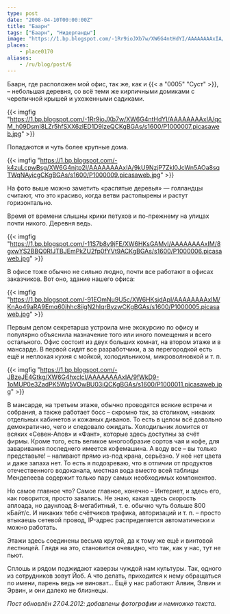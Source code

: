 ```yaml
---
type: post
date: "2008-04-10T00:00:00Z"
title: "Баарн"
tags: ["Баарн", "Нидерланды"]
image: "https://1.bp.blogspot.com/-1Rr9ioJXb7w/XW6G4ntHdYI/AAAAAAAAxIA/qcM_h09DsmI8LZr5hfSXX6zlED1D9lzeQCKgBGAs/s1600/P1000007.picasaweb.jpg"
places:
    - place0170
aliases:
    - /ru/blog/post/6
---
```


Баарн, где расположен мой офис, так же, как и {{< a "0005" "Суст" >}}, – небольшая деревня, со всё теми же кирпичными домиками с черепичной крышей и ухоженными садиками.

{{< imgfig "https://1.bp.blogspot.com/-1Rr9ioJXb7w/XW6G4ntHdYI/AAAAAAAAxIA/qcM_h09DsmI8LZr5hfSXX6zlED1D9lzeQCKgBGAs/s1600/P1000007.picasaweb.jpg" >}}

<!--more-->

Попадаются и чуть более крупные дома.

{{< imgfig "https://1.bp.blogspot.com/-k4zuLcpwBsg/XW6G4njtp2I/AAAAAAAAxIA/9kU9NzjP7Zkl0JcWn5AOa8sqTWqNAyicgCKgBGAs/s1600/P1000009.picasaweb.jpg" >}}

На фото выше можно заметить «распятые деревья» — голландцы считают, что это красиво, когда ветви растопырены и растут горизонтально.

Время от времени слышны крики петухов и по-прежнему на улицах почти никого. Деревня ведь.

{{< imgfig "https://1.bp.blogspot.com/-11S7b8y9jFE/XW6HKsGAMvI/AAAAAAAAxIM/8gxwYS2BBQ0RIJTBJEmPkZU2fp0fYVt9ACKgBGAs/s1600/P1000006.picasaweb.jpg" >}}

В офисе тоже обычно не сильно людно, почти все работают в офисах заказчиков. Вот оно, здание нашего офиса:

{{< imgfig "https://1.bp.blogspot.com/-91EOmNu9U5c/XW6HKsjdApI/AAAAAAAAxIM/KnAo49aRA9Emq60jhhc8iigN2hIqrByzwCKgBGAs/s1600/P1000005.picasaweb.jpg" >}}

Первым делом секретарша устроила мне экскурсию по офису и популярно объяснила назначение того или иного помещения и всего остального. Офис состоит из двух больших комнат, на втором этаже и в мансарде. В первой сидят все разработчики, а за перегородкой есть ещё и неплохая кухня с мойкой, холодильником, микроволновкой и т. п.

{{< imgfig "https://1.bp.blogspot.com/-JBzeJE4Gtkg/XW6G4hxclcI/AAAAAAAAxIA/9fWkD9-1oMUP0e3ZadPK5Wq5VOwBU03iQCKgBGAs/s1600/P1000011.picasaweb.jpg" >}}

В мансарде, на третьем этаже, обычно проводятся всякие встречи и собрания, а также работает босс – скромно так, за столиком, никаких отдельных кабинетов и кожаных диванов. То есть в целом всё довольно демократично, чего и следовало ожидать. Холодильник ломится от всяких «Севен-Апов» и «Фант», которые здесь доступны за счёт фирмы. Кроме того, есть великое многообразие сортов чая и кофе, для заваривания последнего имеется кофемашина. А воду все – вы только представьте! – наливают прямо из-под крана, серьёзно. У неё нет цвета и даже запаха нет. То есть я подозреваю, что в отличии от продуктов отечественного водоканала, местная вода вместо всей таблицы Менделеева содержит только пару самых необходимых компонентов.

Но самое главное что? Самое главное, конечно – Интернет, и здесь его, как говорится, просто завались. Не знаю, какая здесь скорость аплоада, но даунлоад 8-мегабитный, т. е. обычно чуть больше 800 кБайт/с. И никаких тебе счётчиков трафика, авторизаций и т. п. – просто втыкаешь сетевой провод, IP-адрес распределяется автоматически и можно работать.

Этажи здесь соединены весьма крутой, да к тому же ещё и винтовой лестницей. Глядя на это, становится очевидно, что так, как у нас, тут не пьют.

Сплошь и рядом поджидают каверзы чуждой нам культуры. Так, одного из сотрудников зовут Йоб. А что делать, приходится к нему обращаться по имени, парень ведь не виноват… Ещё у нас работают Алвин, Элвин и Эрвин, и они далеко не близнецы.

*Пост обновлён 27.04.2012: добавлены фотографии и немножко текста.*
